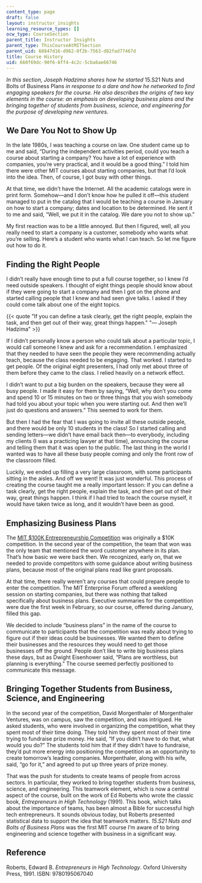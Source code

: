 ```yaml
---
content_type: page
draft: false
layout: instructor_insights
learning_resource_types: []
ocw_type: CourseSection
parent_title: Instructor Insights
parent_type: ThisCourseAtMITSection
parent_uid: 68847d16-d962-0f2b-7563-d82fad77467d
title: Course History
uid: 660f69dc-90f6-8ff4-4c2c-5cba6ae66746
---
```

_In this section, Joseph Hadzima shares how he started_ 15.S21 Nuts and Bolts of Business Plans _in response to a dare and how he networked to find engaging speakers for the course. He also describes the origins of two key elements in the course: an emphasis on developing business plans and the bringing together of students from business, science, and engineering for the purpose of developing new ventures._

## We Dare You Not to Show Up

In the late 1980s, I was teaching a course on law. One student came up to me and said, “During the independent activities period, could you teach a course about starting a company? You have a lot of experience with companies, you’re very practical, and it would be a good thing.” I told him there were other MIT courses about starting companies, but that I’d look into the idea. Then, of course, I got busy with other things.

At that time, we didn’t have the Internet. All the academic catalogs were in print form. Somehow—and I don’t know how he pulled it off—this student managed to put in the catalog that I would be teaching a course in January on how to start a company; dates and location to be determined. He sent it to me and said, “Well, we put it in the catalog. We dare you not to show up.”

My first reaction was to be a little annoyed. But then I figured, well, all you really need to start a company is a customer, somebody who wants what you’re selling. Here’s a student who wants what I can teach. So let me figure out how to do it.

## Finding the Right People

I didn’t really have enough time to put a full course together, so I knew I’d need outside speakers. I thought of eight things people should know about if they were going to start a company and then I got on the phone and started calling people that I knew and had seen give talks. I asked if they could come talk about one of the eight topics.

{{< quote "If you can define a task clearly, get the right people, explain the task, and then get out of their way, great things happen." "— Joseph Hadzima" >}}

If I didn’t personally know a person who could talk about a particular topic, I would call someone I knew and ask for a recommendation. I emphasized that they needed to have seen the people they were recommending actually teach, because the class needed to be engaging. That worked. I started to get people. Of the original eight presenters, I had only met about three of them before they came to the class. I relied heavily on a network effect.

I didn’t want to put a big burden on the speakers, because they were all busy people. I made it easy for them by saying, “Well, why don’t you come and spend 10 or 15 minutes on two or three things that you wish somebody had told you about your topic when you were starting out. And then we’ll just do questions and answers.” This seemed to work for them.

But then I had the fear that I was going to invite all these outside people, and there would be only 10 students in the class! So I started calling and sending letters—we didn’t have email back then—to everybody, including my clients (I was a practicing lawyer at that time), announcing the course and telling them that it was open to the public. The last thing in the world I wanted was to have all these busy people coming and only the front row of the classroom filled.

Luckily, we ended up filling a very large classroom, with some participants sitting in the aisles. And off we went! It was just wonderful. This process of creating the course taught me a really important lesson: If you can define a task clearly, get the right people, explain the task, and then get out of their way, great things happen. I think if I had tried to teach the course myself, it would have taken twice as long, and it wouldn’t have been as good.

## Emphasizing Business Plans

The [MIT $100K Entrepreneurship Competition](http://www.mit100k.org/#overview) was originally a $10K competition. In the second year of the competition, the team that won was the only team that mentioned the word customer anywhere in its plan. That’s how basic we were back then. We recognized, early on, that we needed to provide competitors with some guidance about writing business plans, because most of the original plans read like grant proposals.

At that time, there really weren’t any courses that could prepare people to enter the competition. The MIT Enterprise Forum offered a weeklong session on starting companies, but there was nothing that talked specifically about business plans. Executive summaries for the competition were due the first week in February, so our course, offered during January, filled this gap.

We decided to include “business plans” in the name of the course to communicate to participants that the competition was really about trying to figure out if their ideas could be businesses. We wanted them to define their businesses and the resources they would need to get those businesses off the ground. People don’t like to write big business plans these days, but as Dwight Eisenhower said, “Plans are worthless, but planning is everything.” The course seemed perfectly positioned to communicate this message.

## Bringing Together Students from Business, Science, and Engineering

In the second year of the competition, David Morgenthaler of Morgenthaler Ventures, was on campus, saw the competition, and was intrigued. He asked students, who were involved in organizing the competition, what they spent most of their time doing. They told him they spent most of their time trying to fundraise prize money. He said, “If you didn’t have to do that, what would you do?” The students told him that if they didn’t have to fundraise, they’d put more energy into positioning the competition as an opportunity to create tomorrow’s leading companies. Morgenthaler, along with his wife, said, “go for it,” and agreed to put up three years of prize money.

That was the push for students to create teams of people from across sectors. In particular, they worked to bring together students from business, science, and engineering. This teamwork element, which is now a central aspect of the course, built on the work of Ed Roberts who wrote the classic book, _Entrepreneurs in High Technology_ (1991). This book, which talks about the importance of teams, has been almost a Bible for successful high tech entrepreneurs. It sounds obvious today, but Roberts presented statistical data to support the idea that teamwork matters. _15.S21 Nuts and Bolts of Business Plans_ was the first MIT course I’m aware of to bring engineering and science together with business in a significant way.

## Reference

Roberts, Edward B. _Entrepreneurs in High Technology_. Oxford University Press, 1991. ISBN: 9780195067040